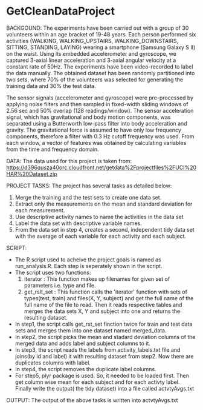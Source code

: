 # GetCleanDataProject
 
BACKGOUND:
The experiments have been carried out with a group of 30 volunteers within an age bracket of 19-48 years. Each person performed six activities (WALKING, WALKING_UPSTAIRS, WALKING_DOWNSTAIRS, SITTING, STANDING, LAYING) wearing a smartphone (Samsung Galaxy S II) on the waist. Using its embedded accelerometer and gyroscope, we captured 3-axial linear acceleration and 3-axial angular velocity at a constant rate of 50Hz. The experiments have been video-recorded to label the data manually. The obtained dataset has been randomly partitioned into two sets, where 70% of the volunteers was selected for generating the training data and 30% the test data. 

The sensor signals (accelerometer and gyroscope) were pre-processed by applying noise filters and then sampled in fixed-width sliding windows of 2.56 sec and 50% overlap (128 readings/window). The sensor acceleration signal, which has gravitational and body motion components, was separated using a Butterworth low-pass filter into body acceleration and gravity. The gravitational force is assumed to have only low frequency components, therefore a filter with 0.3 Hz cutoff frequency was used. From each window, a vector of features was obtained by calculating variables from the time and frequency domain. 

DATA: The data used for this project is taken from: https://d396qusza40orc.cloudfront.net/getdata%2Fprojectfiles%2FUCI%20HAR%20Dataset.zip

PROJECT TASKS:
The project has several tasks as detailed below:
1. Merge the training and the test sets to create one data set.
2. Extract only the measurements on the mean and standard deviation for each measurement. 
3. Use descriptive activity names to name the activities in the data set
4. Label the data set with descriptive variable names. 
5. From the data set in step 4, creates a second, independent tidy data set with the average of each variable for each activity and each subject.

SCRIPT: 
* The R script used to acheive the project goals is named as run_analysis.R. Each step is seperately shown in the script.
* The script uses two functions:
    1. iterator : This function makes up filenames for given set of parameters i.e. type and file.
    2. get_rslt_set : This function calls the 'iterator' function with sets of types(test, train) and files(X, Y, subject) and get the full name of the full name of the file to read. Then it reads respective tables and merges the data sets X, Y and subject into one and returns the resulting dataset.
* In step1, the script calls get_rst_set finction twice for train and test data sets and merges them into one dataset named merged_data.
* In step2, the script picks the mean and stadard deviation columns of the merged data and adds label and subject columns to it.
* In step3, the script reads the labels from activity_labels.txt file and joins(by id and label) it with resulting dataset from step2. Now there are duplicates columns with label.
* In step4, the script removes the duplicate label columns.
* For step5, plyr package is used. So, it needed to be loaded first. Then get column wise mean for each subject and for each activty label. Finally write the output( the tidy dataset) into a file called actvtyAvgs.txt

OUTPUT: The output of the above tasks is written into actvtyAvgs.txt
